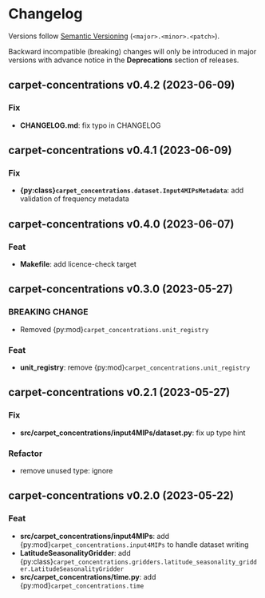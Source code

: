 # Changelog

Versions follow [Semantic Versioning](https://semver.org/) (`<major>.<minor>.<patch>`).

Backward incompatible (breaking) changes will only be introduced in major versions
with advance notice in the **Deprecations** section of releases.


<!--
You should *NOT* be adding new changelog entries to this file, this
file is managed by towncrier. See changelog/README.md.

You *may* edit previous changelogs to fix problems like typo corrections or such.
To add a new changelog entry, please see
https://pip.pypa.io/en/latest/development/contributing/#news-entries,
noting that we use the `changelog` directory instead of news, md instead
of rst and use slightly different categories.
-->

<!-- towncrier release notes start -->

## carpet-concentrations v0.4.2 (2023-06-09)

### Fix

- **CHANGELOG.md**: fix typo in CHANGELOG

## carpet-concentrations v0.4.1 (2023-06-09)

### Fix

- **{py:class}`carpet_concentrations.dataset.Input4MIPsMetadata`**: add validation of frequency metadata

## carpet-concentrations v0.4.0 (2023-06-07)

### Feat

- **Makefile**: add licence-check target

## carpet-concentrations v0.3.0 (2023-05-27)

### BREAKING CHANGE

- Removed {py:mod}`carpet_concentrations.unit_registry`

### Feat

- **unit_registry**: remove {py:mod}`carpet_concentrations.unit_registry`

## carpet-concentrations v0.2.1 (2023-05-27)

### Fix

- **src/carpet_concentrations/input4MIPs/dataset.py**: fix up type hint

### Refactor

- remove unused type: ignore

## carpet-concentrations v0.2.0 (2023-05-22)

### Feat

- **src/carpet_concentrations/input4MIPs**: add {py:mod}`carpet_concentrations.input4MIPs` to handle dataset writing
- **LatitudeSeasonalityGridder**: add {py:class}`carpet_concentrations.gridders.latitude_seasonality_gridder.LatitudeSeasonalityGridder`
- **src/carpet_concentrations/time.py**: add {py:mod}`carpet_concentrations.time`
